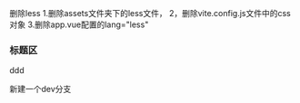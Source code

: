 删除less
1.删除assets文件夹下的less文件，
2，删除vite.config.js文件中的css对象
3.删除app.vue配置的lang="less"
###  标题区  
ddd

新建一个dev分支